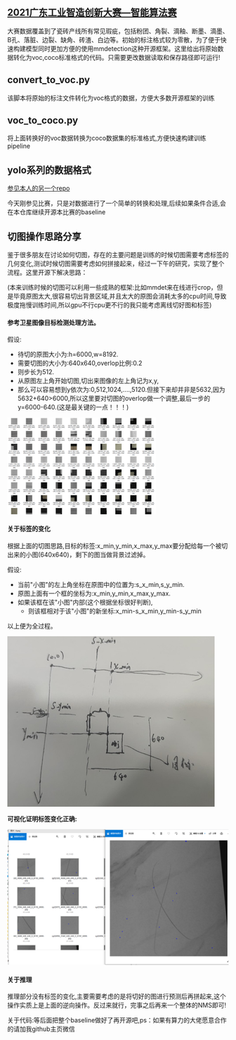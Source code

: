## [2021广东工业智造创新大赛—智能算法赛](https://tianchi.aliyun.com/competition/entrance/531846/introduction)

大赛数据覆盖到了瓷砖产线所有常见瑕疵，包括粉团、角裂、滴釉、断墨、滴墨、B孔、落脏、边裂、缺角、砖渣、白边等。初始的标注格式较为零散，为了便于快速构建模型同时更加方便的使用mmdetection这种开源框架。这里给出将原始数据转化为voc,coco标准格式的代码。只需要更改数据读取和保存路径即可运行!

## convert_to_voc.py

该脚本将原始的标注文件转化为voc格式的数据，方便大多数开源框架的训练

## voc_to_coco.py

将上面转换好的voc数据转换为coco数据集的标准格式,方便快速构建训练pipeline

## yolo系列的数据格式

[参见本人的另一个repo](https://github.com/DLLXW/objectDetectionDatasets)



今天刚参见比赛，只是对数据进行了一个简单的转换和处理,后续如果条件合适,会在本仓库继续开源本比赛的baseline

## 切图操作思路分享
鉴于很多朋友在讨论如何切图，存在的主要问题是训练的时候切图需要考虑标签的几何变化,测试时候切图需要考虑如何拼接起来，经过一下午的研究，实现了整个流程。这里开源下解决思路：

(本来训练时候的切图可以利用一些成熟的框架:比如mmdet来在线进行crop，但是毕竟原图太大,很容易切出背景区域,并且太大的原图会消耗太多的cpu时间,导致极度拖慢训练时间,所以gpu不行cpu更不行的我只能考虑离线切好图和标签)

#### 参考卫星图像目标检测处理方法。

假设:

- 待切的原图大小为:h=6000,w=8192.
- 需要切图的大小为:640x640,overlop比例:0.2
- 则步长为512.
- 从原图左上角开始切图,切出来图像的左上角记为x,y,
- 那么可以容易想到y依次为:0,512,1024,....,5120.但接下来却并非是5632,因为5632+640>6000,所以这里要对切图的overlop做一个调整,最后一步的y=6000-640.(这是最关键的一点！！！)

<img src="slice/5.png" alt="切出缺陷位置" style="zoom:33%;" />

#### 关于标签的变化

根据上面的切图思路,目标的标签:x_min,y_min,x_max,y_max要分配给每一个被切出来的小图(640x640)，剩下的图当做背景过滤掉。

假设:

- 当前"小图"的左上角坐标在原图中的位置为:s_x_min,s_y_min.
- 原图上面有一个框的坐标为:x_min,y_min,x_max,y_max.
- 如果该框在该"小图"内部(这个根据坐标很好判断),
  - 则该框相对于该"小图"的新坐标:x_min-s_x_min,y_min-s_y_min

以上便为全过程。



<img src="slice/3.jpg" alt="几何关系" style="zoom:50%;" />

**可视化证明标签变化正确:**

<img src="slice/6.png" style="zoom:50%;" />

#### 关于推理

推理部分没有标签的变化,主要需要考虑的是将切好的图进行预测后再拼起来,这个操作实质上是上面的逆向操作。反过来就行，完事之后再来一个整体的NMS即可!


关于代码:等后面把整个baseline做好了再开源吧,ps：如果有算力的大佬愿意合作的请加我github主页微信
